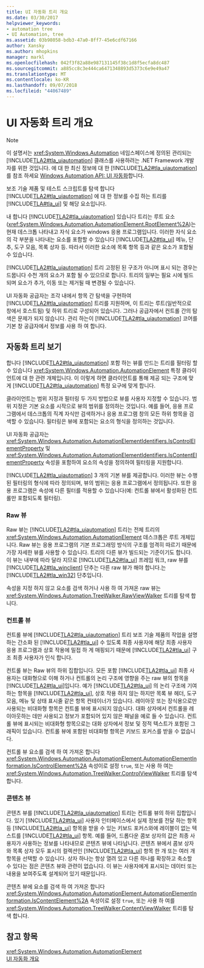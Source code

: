 ```yaml
---
title: UI 자동화 트리 개요
ms.date: 03/30/2017
helpviewer_keywords:
- automation tree
- UI Automation, tree
ms.assetid: 03b98058-bdb3-47a0-8ff7-45e6cdf67166
author: Xansky
ms.author: mhopkins
manager: markl
ms.openlocfilehash: 042f3f82a88e987131145f38c1d8f5ecfa8dc487
ms.sourcegitcommit: a885cc8c3e444ca6471348893d5373c6e9e49a47
ms.translationtype: MT
ms.contentlocale: ko-KR
ms.lasthandoff: 09/07/2018
ms.locfileid: "44067489"
---
```

# <a name="ui-automation-tree-overview"></a>UI 자동화 트리 개요
> [!NOTE]
>  이 설명서는 <xref:System.Windows.Automation> 네임스페이스에 정의된 관리되는 [!INCLUDE[TLA2#tla_uiautomation](../../../includes/tla2sharptla-uiautomation-md.md)] 클래스를 사용하려는 .NET Framework 개발자를 위한 것입니다. 에 대 한 최신 정보에 대 한 [!INCLUDE[TLA2#tla_uiautomation](../../../includes/tla2sharptla-uiautomation-md.md)]를 참조 하세요 [Windows Automation API: UI 자동화](https://go.microsoft.com/fwlink/?LinkID=156746)합니다.  
  
 보조 기술 제품 및 테스트 스크립트를 탐색 합니다 [!INCLUDE[TLA2#tla_uiautomation](../../../includes/tla2sharptla-uiautomation-md.md)] 에 대 한 정보를 수집 하는 트리를 [!INCLUDE[TLA#tla_ui](../../../includes/tlasharptla-ui-md.md)] 및 해당 요소입니다.  
  
 내 합니다 [!INCLUDE[TLA2#tla_uiautomation](../../../includes/tla2sharptla-uiautomation-md.md)] 있습니다 트리는 루트 요소 (<xref:System.Windows.Automation.AutomationElement.RootElement%2A>)는 현재 데스크톱 나타내고 자식 요소가 windows 응용 프로그램입니다. 이러한 자식 요소의 각 부분을 나타내는 요소를 포함할 수 있습니다 [!INCLUDE[TLA2#tla_ui](../../../includes/tla2sharptla-ui-md.md)] 메뉴, 단추, 도구 모음, 목록 상자 등. 따라서 이러한 요소에 목록 항목 등과 같은 요소가 포함될 수 있습니다.  
  
 [!INCLUDE[TLA2#tla_uiautomation](../../../includes/tla2sharptla-uiautomation-md.md)] 트리 고정된 된 구조가 아니며 표시 되는 경우는 드뭅니다 수천 개의 요소가 포함 될 수 있으므로 합니다. 트리의 일부는 필요 시에 빌드되며 요소가 추가, 이동 또는 제거될 때 변경될 수 있습니다.  
  
 UI 자동화 공급자는 조각 내에서 항목 간 탐색을 구현하여 [!INCLUDE[TLA2#tla_uiautomation](../../../includes/tla2sharptla-uiautomation-md.md)] 트리를 지원하며, 이 트리는 루트(일반적으로 창에서 호스트됨) 및 하위 트리로 구성되어 있습니다. 그러나 공급자에서 컨트롤 간의 탐색은 문제가 되지 않습니다. 관리 하는이 [!INCLUDE[TLA2#tla_uiautomation](../../../includes/tla2sharptla-uiautomation-md.md)] 코어를 기본 창 공급자에서 정보를 사용 하 여 합니다.  
  
<a name="uiautomation_tree_view"></a>   
## <a name="views-of-the-automation-tree"></a>자동화 트리 보기  
 합니다 [!INCLUDE[TLA2#tla_uiautomation](../../../includes/tla2sharptla-uiautomation-md.md)] 포함 하는 뷰를 만드는 트리를 필터링 할 수 있습니다 <xref:System.Windows.Automation.AutomationElement> 특정 클라이언트에 대 한 관련 개체입니다. 이 이렇게 하면 클라이언트를 통해 제공 되는 구조에 맞게 [!INCLUDE[TLA2#tla_uiautomation](../../../includes/tla2sharptla-uiautomation-md.md)] 특정 요구에 맞게 합니다.  
  
 클라이언트는 범위 지정과 필터링 두 가지 방법으로 뷰를 사용자 지정할 수 있습니다. 범위 지정은 기본 요소를 시작으로 뷰의 범위를 정의하는 것입니다. 예를 들어, 응용 프로그램에서 데스크톱의 직계 자식만 검색하거나 응용 프로그램 창의 모든 하위 항목을 검색할 수 있습니다. 필터링은 뷰에 포함되는 요소의 형식을 정의하는 것입니다.  
  
 UI 자동화 공급자는 <xref:System.Windows.Automation.AutomationElementIdentifiers.IsControlElementProperty> 및 <xref:System.Windows.Automation.AutomationElementIdentifiers.IsContentElementProperty> 속성을 포함하여 요소의 속성을 정의하여 필터링을 지원합니다.  
  
 [!INCLUDE[TLA2#tla_uiautomation](../../../includes/tla2sharptla-uiautomation-md.md)] 3 개의 기본 뷰를 제공합니다. 이러한 뷰는 수행된 필터링의 형식에 따라 정의되며, 뷰의 범위는 응용 프로그램에서 정의됩니다. 또한 응용 프로그램은 속성에 다른 필터를 적용할 수 있습니다(예: 컨트롤 뷰에서 활성화된 컨트롤만 포함되도록 필터링).  
  
<a name="uiautomation_raw_view"></a>   
### <a name="raw-view"></a>Raw 뷰  
 Raw 뷰는 [!INCLUDE[TLA2#tla_uiautomation](../../../includes/tla2sharptla-uiautomation-md.md)] 트리는 전체 트리의 <xref:System.Windows.Automation.AutomationElement> 데스크톱은 루트 개체입니다. Raw 뷰는 응용 프로그램의 기본 프로그래밍 방식의 구조를 엄격히 따르기 때문에 가장 자세한 뷰를 사용할 수 있습니다. 트리의 다른 뷰가 빌드되는 기준이기도 합니다. 이 뷰는 내부에 따라 달라 지므로 [!INCLUDE[TLA2#tla_ui](../../../includes/tla2sharptla-ui-md.md)] 프레임 워크, raw 뷰를 [!INCLUDE[TLA2#tla_winclient](../../../includes/tla2sharptla-winclient-md.md)] 단추는 다른 raw 뷰가 해야 합니다.는 [!INCLUDE[TLA2#tla_win32](../../../includes/tla2sharptla-win32-md.md)] 단추입니다.  
  
 속성을 지정 하지 않고 요소를 검색 하거나 사용 하 여 가져온 raw 뷰는 <xref:System.Windows.Automation.TreeWalker.RawViewWalker> 트리를 탐색 합니다.  
  
<a name="uiautomation_control_view"></a>   
### <a name="control-view"></a>컨트롤 뷰  
 컨트롤 뷰에 [!INCLUDE[TLA2#tla_uiautomation](../../../includes/tla2sharptla-uiautomation-md.md)] 트리 보조 기술 제품의 작업을 설명 하는 간소화 된 [!INCLUDE[TLA2#tla_ui](../../../includes/tla2sharptla-ui-md.md)] 수 있도록 최종 사용자에 해당 최종 사용자 응용 프로그램과 상호 작용에 밀접 하 게 매핑되기 때문에 [!INCLUDE[TLA2#tla_ui](../../../includes/tla2sharptla-ui-md.md)] 구조 최종 사용자가 인식 합니다.  
  
 컨트롤 뷰는 Raw 뷰의 하위 집합입니다. 모든 포함 [!INCLUDE[TLA2#tla_ui](../../../includes/tla2sharptla-ui-md.md)] 최종 사용자는 대화형으로 이해 하거나 컨트롤의 논리 구조에 영향을 주는 raw 뷰의 항목을 [!INCLUDE[TLA2#tla_ui](../../../includes/tla2sharptla-ui-md.md)]입니다. 예가 [!INCLUDE[TLA2#tla_ui](../../../includes/tla2sharptla-ui-md.md)] 의 논리 구조에 기여 하는 항목을 [!INCLUDE[TLA2#tla_ui](../../../includes/tla2sharptla-ui-md.md)], 상호 작용 하지 않는 하지만 목록 뷰 헤더, 도구 모음, 메뉴 및 상태 표시줄 같은 항목 컨테이너가 있습니다. 레이아웃 또는 장식용으로만 사용되는 비대화형 항목은 컨트롤 뷰에 표시되지 않습니다. 대화 상자에서 컨트롤을 레이아웃하는 데만 사용되고 정보가 포함되어 있지 않은 패널을 예로 들 수 있습니다. 컨트롤 뷰에 표시되는 비대화형 항목으로는 대화 상자에서 정보 및 정적 텍스트가 포함된 그래픽이 있습니다. 컨트롤 뷰에 포함된 비대화형 항목은 키보드 포커스를 받을 수 없습니다.  
  
 컨트롤 뷰 요소를 검색 하 여 가져온 합니다 <xref:System.Windows.Automation.AutomationElement.AutomationElementInformation.IsControlElement%2A> 속성이로 설정 `true`, 또는 사용 하 여는 <xref:System.Windows.Automation.TreeWalker.ControlViewWalker> 트리를 탐색 합니다.  
  
<a name="uiautomation_content_view"></a>   
### <a name="content-view"></a>콘텐츠 뷰  
 콘텐츠 뷰를 [!INCLUDE[TLA2#tla_uiautomation](../../../includes/tla2sharptla-uiautomation-md.md)] 트리는 컨트롤 뷰의 하위 집합입니다. 있기 [!INCLUDE[TLA2#tla_ui](../../../includes/tla2sharptla-ui-md.md)] 사용자 인터페이스에서 실제 정보를 전달 하는 항목 등 [!INCLUDE[TLA2#tla_ui](../../../includes/tla2sharptla-ui-md.md)] 항목을 받을 수 있는 키보드 포커스와에 레이블이 없는 텍스트를 [!INCLUDE[TLA2#tla_ui](../../../includes/tla2sharptla-ui-md.md)] 항목. 예를 들어, 드롭다운 콤보 상자의 값은 최종 사용자가 사용하는 정보를 나타내므로 콘텐츠 뷰에 나타납니다. 콘텐츠 뷰에서 콤보 상자와 목록 상자 모두 표시의 컬렉션인 [!INCLUDE[TLA2#tla_ui](../../../includes/tla2sharptla-ui-md.md)] 항목 한 개 또는 여러 개 항목을 선택할 수 있습니다. 상자 하나는 항상 열려 있고 다른 하나를 확장하고 축소할 수 있다는 점은 콘텐츠 뷰와 관련이 없습니다. 이 뷰는 사용자에게 표시되는 데이터 또는 내용을 보여주도록 설계되어 있기 때문입니다.  
  
 콘텐츠 뷰에 요소를 검색 하 여 가져온 합니다 <xref:System.Windows.Automation.AutomationElement.AutomationElementInformation.IsContentElement%2A> 속성이로 설정 `true`, 또는 사용 하 여를 <xref:System.Windows.Automation.TreeWalker.ContentViewWalker> 트리를 탐색 합니다.  
  
## <a name="see-also"></a>참고 항목  
 <xref:System.Windows.Automation.AutomationElement>  
 [UI 자동화 개요](../../../docs/framework/ui-automation/ui-automation-overview.md)
